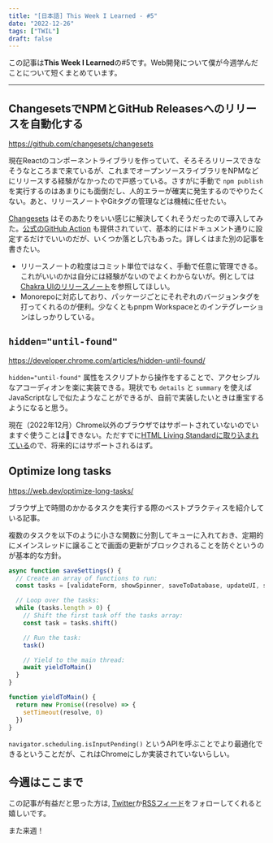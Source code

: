 ```yaml
---
title: "[日本語] This Week I Learned - #5"
date: "2022-12-26"
tags: ["TWIL"]
draft: false
---
```


この記事は**This Week I Learned**の#5です。Web開発について僕が今週学んだことについて短くまとめています。

---

## ChangesetsでNPMとGitHub Releasesへのリリースを自動化する

https://github.com/changesets/changesets

現在Reactのコンポーネントライブラリを作っていて、そろそろリリースできなそうなところまで来ているが、これまでオープンソースライブラリをNPMなどにリリースする経験がなかったので戸惑っている。さすがに手動で `npm publish` を実行するのはあまりにも面倒だし、人的エラーが確実に発生するのでやりたくない。あと、リリースノートやGitタグの管理などは機械に任せたい。

[Changesets](https://github.com/changesets/changesets) はそのあたりをいい感じに解決してくれそうだったので導入してみた。[公式のGitHub Action](https://github.com/changesets/action) も提供されていて、基本的にはドキュメント通りに設定するだけでいいのだが、いくつか落とし穴もあった。詳しくはまた別の記事を書きたい。

- リリースノートの粒度はコミット単位ではなく、手動で任意に管理できる。これがいいのかは自分には経験がないのでよくわからないが。例としては[Chakra UIのリリースノート](https://github.com/chakra-ui/chakra-ui/releases)を参照してほしい。
- Monorepoに対応しており、パッケージごとにそれぞれのバージョンタグを打ってくれるのが便利。少なくともpnpm Workspaceとのインテグレーションはしっかりしている。

## `hidden="until-found"`

https://developer.chrome.com/articles/hidden-until-found/

`hidden="until-found"` 属性をスクリプトから操作をすることで、アクセシブルなアコーディオンを楽に実装できる。現状でも `details` と `summary` を使えばJavaScriptなしで似たようなことができるが、自前で実装したいときは重宝するようになると思う。

現在（2022年12月）Chrome以外のブラウザではサポートされていないのでいますぐ使うことはできない。ただすでに[HTML Living Standardに取り込まれている](https://html.spec.whatwg.org/multipage/interaction.html#the-hidden-attribute)ので、将来的にはサポートされるはず。

## Optimize long tasks

https://web.dev/optimize-long-tasks/

ブラウザ上で時間のかかるタスクを実行する際のベストプラクティスを紹介している記事。

複数のタスクを以下のように小さな関数に分割してキューに入れておき、定期的にメインスレッドに譲ることで画面の更新がブロックされることを防ぐというのが基本的な方針。

```js
async function saveSettings() {
  // Create an array of functions to run:
  const tasks = [validateForm, showSpinner, saveToDatabase, updateUI, sendAnalytics]

  // Loop over the tasks:
  while (tasks.length > 0) {
    // Shift the first task off the tasks array:
    const task = tasks.shift()

    // Run the task:
    task()

    // Yield to the main thread:
    await yieldToMain()
  }
}

function yieldToMain() {
  return new Promise((resolve) => {
    setTimeout(resolve, 0)
  })
}
```

`navigator.scheduling.isInputPending()` というAPIを呼ぶことでより最適化できるということだが、これはChromeにしか実装されていないらしい。

## 今週はここまで

この記事が有益だと思った方は, [Twitter](https://twitter.com/MatsuraYuma)か[RSSフィード](https://rubiq.vercel.app/feed.xml)をフォローしてくれると嬉しいです。

また来週！
